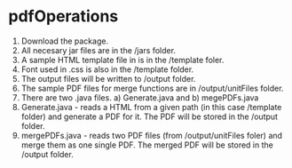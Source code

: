 # pdfOperations
1) Download the package. 
2) All necesary jar files are in the /jars folder. 
3) A sample HTML template file in is in the /template foler.
4) Font used in .css is also in the /template folder. 
5) The output files will be written to /output folder. 
6) The sample PDF files for merge functions are in /output/unitFiles folder. 
7) There are two .java files. a) Generate.java and b) megePDFs.java
8) Generate.java - reads a HTML from a given path (in this case /template folder) and generate a PDF for it. The PDF will be stored in the /output folder. 
9) mergePDFs.java - reads two PDF files (from /output/unitFiles foler) and merge them as one single PDF. The merged PDF will be stored in the /output folder. 
